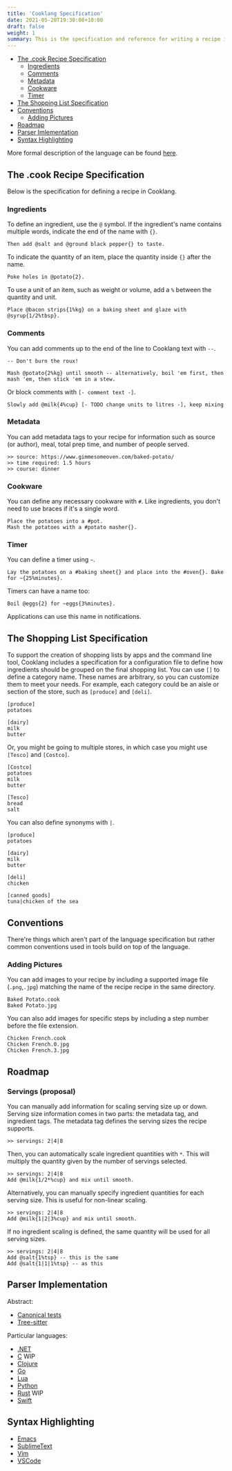 ```yaml
---
title: 'Cooklang Specification'
date: 2021-05-20T19:30:08+10:00
draft: false
weight: 1
summary: This is the specification and reference for writing a recipe in Cooklang.
---
```


* [The .cook Recipe Specification](#the-cook-recipe-specification)
   * [Ingredients](#ingredients)
   * [Comments](#comments)
   * [Metadata](#metadata)
   * [Cookware](#cookware)
   * [Timer](#timer)
* [The Shopping List Specification](#the-shopping-list-specification)
* [Conventions](#conventions)
   * [Adding Pictures](#adding-pictures)
* [Roadmap](#roadmap)
* [Parser Imlementation](#parser-implementation)
* [Syntax Highlighting](#syntax-highlighting)


More formal description of the language can be found [here](https://github.com/cooklang/spec/blob/main/EBNF.md).

## The .cook Recipe Specification
Below is the specification for defining a recipe in Cooklang.

### Ingredients

To define an ingredient, use the `@` symbol. If the ingredient's name contains multiple words, indicate the end of the name with `{}`.

```
Then add @salt and @ground black pepper{} to taste.
```

To indicate the quantity of an item, place the quantity inside `{}` after the name.

```
Poke holes in @potato{2}.
```

To use a unit of an item, such as weight or volume, add a `%` between the quantity and unit.

```
Place @bacon strips{1%kg} on a baking sheet and glaze with @syrup{1/2%tbsp}.
```

### Comments
You can add comments up to the end of the line to Cooklang text with `--`.
```
-- Don't burn the roux!

Mash @potato{2%kg} until smooth -- alternatively, boil 'em first, then mash 'em, then stick 'em in a stew.
```

Or block comments with `[- comment text -]`.
```
Slowly add @milk{4%cup} [- TODO change units to litres -], keep mixing
```

### Metadata
You can add metadata tags to your recipe for information such as source (or author), meal, total prep time, and number of people served.
```
>> source: https://www.gimmesomeoven.com/baked-potato/
>> time required: 1.5 hours
>> course: dinner
```

### Cookware
You can define any necessary cookware with `#`. Like ingredients, you don't need to use braces if it's a single word.
```
Place the potatoes into a #pot.
Mash the potatoes with a #potato masher{}.
```

### Timer
You can define a timer using `~`.
```
Lay the potatoes on a #baking sheet{} and place into the #oven{}. Bake for ~{25%minutes}.
```

Timers can have a name too:

```
Boil @eggs{2} for ~eggs{3%minutes}.
```

Applications can use this name in notifications.

## The Shopping List Specification
To support the creation of shopping lists by apps and the command line tool, Cooklang includes a specification for a configuration file to define how ingredients should be grouped on the final shopping list.
You can use `[]` to define a category name. These names are arbitrary, so you can customize them to meet your needs. For example, each category could be an aisle or section of the store, such as `[produce]` and `[deli]`.
```
[produce]
potatoes

[dairy]
milk
butter
```
Or, you might be going to multiple stores, in which case you might use `[Tesco]` and `[Costco]`.
```
[Costco]
potatoes
milk
butter

[Tesco]
bread
salt
```
You can also define synonyms with `|`.
```
[produce]
potatoes

[dairy]
milk
butter

[deli]
chicken

[canned goods]
tuna|chicken of the sea
```

## Conventions

There're things which aren't part of the language specification but rather common conventions used in tools build on top of the language.

### Adding Pictures
You can add images to your recipe by including a supported image file (`.png`,`.jpg`) matching the name of the recipe recipe in the same directory.
```
Baked Potato.cook
Baked Potato.jpg
```
You can also add images for specific steps by including a step number before the file extension.
```
Chicken French.cook
Chicken French.0.jpg
Chicken French.3.jpg
```

## Roadmap

### Servings (proposal)
You can manually add information for scaling serving size up or down. Serving size information comes in two parts: the metadata tag, and ingredient tags.
The metadata tag defines the serving sizes the recipe supports.

```
>> servings: 2|4|8
```

Then, you can automatically scale ingredient quantities with `*`. This will multiply the quantity given by the number of servings selected.

```
>> servings: 2|4|8
Add @milk{1/2*%cup} and mix until smooth.
```
Alternatively, you can manually specify ingredient quantities for each serving size. This is useful for non-linear scaling.

```
>> servings: 2|4|8
Add @milk{1|2|3%cup} and mix until smooth.
```

If no ingredient scaling is defined, the same quantity will be used for all serving sizes.

```
>> servings: 2|4|8
Add @salt{1%tsp} -- this is the same
Add @salt{1|1|1%tsp} -- as this
```

## Parser Implementation
Abstract:
* [Canonical tests](https://github.com/cooklang/spec/tree/main/tests)
* [Tree-sitter](https://github.com/addcninblue/tree-sitter-cooklang)

Particular languages:
* [.NET](https://github.com/heytherewill/cooklangnet)
* [C](https://github.com/cooklang/cook-in-c) WIP
* [Clojure](https://github.com/kiranshila/cooklang-clj)
* [Go](https://github.com/aquilax/cooklang-go)
* [Lua](https://github.com/michal-h21/cooklang-lua)
* [Python](https://github.com/luizribeiro/py-cooklang)
* [Rust](https://github.com/umgefahren/cook-with-rust) WIP
* [Swift](https://github.com/cooklang/CookInSwift)

## Syntax Highlighting

* [Emacs](https://github.com/cooklang/cook-mode)
* [SublimeText](https://github.com/cooklang/CookSublime)
* [Vim](https://github.com/luizribeiro/vim-cooklang)
* [VSCode](https://github.com/cooklang/CookVSCode)
